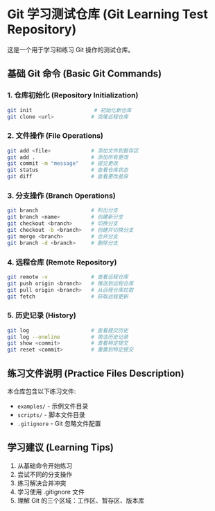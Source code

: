 # Git 学习测试仓库 (Git Learning Test Repository)

这是一个用于学习和练习 Git 操作的测试仓库。

## 基础 Git 命令 (Basic Git Commands)

### 1. 仓库初始化 (Repository Initialization)
```bash
git init                    # 初始化新仓库
git clone <url>            # 克隆远程仓库
```

### 2. 文件操作 (File Operations)
```bash
git add <file>             # 添加文件到暂存区
git add .                  # 添加所有更改
git commit -m "message"    # 提交更改
git status                 # 查看仓库状态
git diff                   # 查看更改差异
```

### 3. 分支操作 (Branch Operations)
```bash
git branch                 # 列出分支
git branch <name>          # 创建新分支
git checkout <branch>      # 切换分支
git checkout -b <branch>   # 创建并切换分支
git merge <branch>         # 合并分支
git branch -d <branch>     # 删除分支
```

### 4. 远程仓库 (Remote Repository)
```bash
git remote -v              # 查看远程仓库
git push origin <branch>   # 推送到远程仓库
git pull origin <branch>   # 从远程仓库拉取
git fetch                  # 获取远程更新
```

### 5. 历史记录 (History)
```bash
git log                    # 查看提交历史
git log --oneline          # 简洁历史记录
git show <commit>          # 查看特定提交
git reset <commit>         # 重置到特定提交
```

## 练习文件说明 (Practice Files Description)

本仓库包含以下练习文件:
- `examples/` - 示例文件目录
- `scripts/` - 脚本文件目录
- `.gitignore` - Git 忽略文件配置

## 学习建议 (Learning Tips)

1. 从基础命令开始练习
2. 尝试不同的分支操作
3. 练习解决合并冲突
4. 学习使用 .gitignore 文件
5. 理解 Git 的三个区域：工作区、暂存区、版本库
